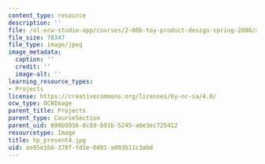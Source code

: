 ```yaml
---
content_type: resource
description: ''
file: /ol-ocw-studio-app/courses/2-00b-toy-product-design-spring-2008/ae95e166378ffd1e0d01a003b11c3abd_hp_present4.jpg
file_size: 78347
file_type: image/jpeg
image_metadata:
  caption: ''
  credit: ''
  image-alt: ''
learning_resource_types:
- Projects
license: https://creativecommons.org/licenses/by-nc-sa/4.0/
ocw_type: OCWImage
parent_title: Projects
parent_type: CourseSection
parent_uid: 690b9956-8c8d-b91b-5245-a6e3ec725412
resourcetype: Image
title: hp_present4.jpg
uid: ae95e166-378f-fd1e-0d01-a003b11c3abd
---
```

